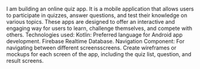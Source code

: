 I am building an online quiz app. It is a mobile application that allows users to participate in quizzes, answer questions, and test their knowledge on various topics. These apps are designed to offer an interactive and engaging way for users to learn, challenge themselves, and compete with others.
Technologies used:
Kotlin: Preferred language for Android app development. 
Firebase Realtime Database.
Navigation Component: For navigating between different screensscreens.
Create wireframes or mockups for each screen of the app, including the quiz list, question, and result screens.
